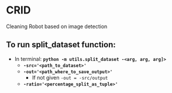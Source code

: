 # CRID
Cleaning Robot based on image detection


## To run split_dataset function:
* In terminal: **`python -m utils.split_dataset -<arg, arg, arg]>`**
  * **`-src='<path_to_dataset>'`**
  * **`-out='<path_where_to_save_output>'`**
    * If not given `-out = -src/output`
  * **`-ratio='<percentage_split_as_tuple>'`**
